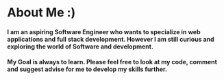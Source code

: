 # About Me :)

#### I am an aspiring Software Engineer who wants to specialize in web applications and full stack development. However I am still curious and exploring the world of Software and development.
#### My Goal is always to learn. Please feel free to look at my code, comment and suggest advise for me to develop my skills further.
